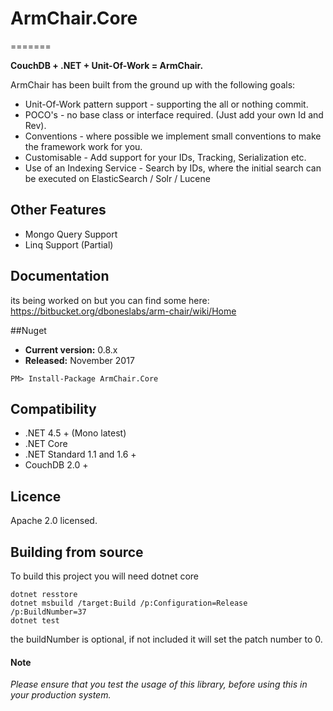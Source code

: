# ArmChair.Core
=======

**CouchDB + .NET + Unit-Of-Work = ArmChair.**

ArmChair has been built from the ground up with the following goals:

* Unit-Of-Work pattern support - supporting the all or nothing commit.
* POCO's - no base class or interface required. (Just add your own Id and Rev).
* Conventions - where possible we implement small conventions to make the framework work for you.
* Customisable - Add support for your IDs, Tracking, Serialization etc.
* Use of an Indexing Service - Search by IDs, where the initial search can be executed on ElasticSearch / Solr / Lucene

## Other Features

* Mongo Query Support
* Linq Support (Partial)

## Documentation

its being worked on but you can find some here: https://bitbucket.org/dboneslabs/arm-chair/wiki/Home

##Nuget

* **Current version:** 0.8.x
* **Released:** November 2017

```
PM> Install-Package ArmChair.Core
```

## Compatibility

* .NET 4.5 + (Mono latest)
* .NET Core
* .NET Standard 1.1 and 1.6 +
* CouchDB 2.0 +

## Licence

Apache 2.0 licensed.

## Building from source

To build this project you will need dotnet core

```
dotnet resstore
dotnet msbuild /target:Build /p:Configuration=Release /p:BuildNumber=37
dotnet test
```

the buildNumber is optional, if not included it will set the patch number to 0.

#### Note

*Please ensure that you test the usage of this library, before using this in your production system.*